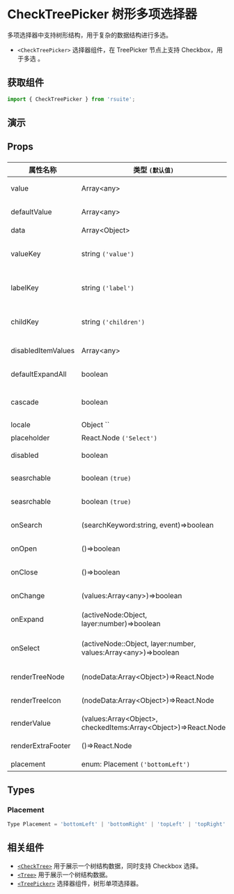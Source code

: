 # CheckTreePicker 树形多项选择器 [<i class="rs-icon rs-icon-edit2" ></i>](https://github.com/rsuite/rsuite.github.io/blob/master/src/components/check-tree-picker/index.md)

多项选择器中支持树形结构，用于复杂的数据结构进行多选。

* `<CheckTreePicker>` 选择器组件，在 TreePicker 节点上支持 Checkbox，用于多选 。

## 获取组件

```js
import { CheckTreePicker } from 'rsuite';
```

## 演示

<!--{demo}-->

## Props

### <CheckTreePicker>

| 属性名称           | 类型 `(默认值)`                                                            | 描述                            |
| ------------------ | -------------------------------------------------------------------------- | ------------------------------- |
| value              | Array&lt;any&gt;                                                           | 当前选中的值                    |
| defaultValue       | Array&lt;any&gt;                                                           | 默认选中的值                    |
| data               | Array&lt;Object&gt;                                                        | tree 数据                       |
| valueKey           | string `('value')`                                                         | tree 数据结构 value 属性名称    |
| labelKey           | string `('label')`                                                         | tree 数据结构 label 属性名称    |
| childKey           | string `('children')`                                                      | tree 数据结构 children 属性名称 |
| disabledItemValues | Array&lt;any&gt;                                                           | 禁用节点列表                    |
| defaultExpandAll   | boolean                                                                    | 默认展开所有节点                |
| cascade            | boolean                                                                    | checktree 是否级联选择          |
| locale             | Object `` | 本地语言                                                       |
| placeholder        | React.Node `('Select')`                                                    | 占位符                          |
| disabled           | boolean                                                                    | 是否禁用 Picker                 |
| seasrchable        | boolean `(true)`                                                           | 是否可以清楚                    |
| seasrchable        | boolean `(true)`                                                           | 是否显示搜索框                  |
| onSearch           | (searchKeyword:string, event)=>boolean                                     | 搜索回调函数                    |
| onOpen             | ()=>boolean                                                                | 展开的回调函数                  |
| onClose            | ()=>boolean                                                                | 关闭的回调函数                  |
| onChange           | (values:Array&lt;any&gt;)=>boolean                                         | 数据改变的回调函数              |
| onExpand           | (activeNode:Object, layer:number)=>boolean                                 | 树节点展示时的回调              |
| onSelect           | (activeNode::Object, layer:number, values:Array&lt;any&gt;)=>boolean       | 选择树节点后的回调函数          |
| renderTreeNode     | (nodeData:Array&lt;Object&gt;)=>React.Node                                 | 自定义渲染 tree 节点            |
| renderTreeIcon     | (nodeData:Array&lt;Object&gt;)=>React.Node                                 | 自定义渲染 图标                 |
| renderValue        | (values:Array&lt;Object&gt;, checkedItems:Array&lt;Object&gt;)=>React.Node | 自定义渲染 placeholder          |
| renderExtraFooter  | ()=>React.Node                                                             | 自定义页脚内容                  |
| placement          | enum: Placement `('bottomLeft')`                                           | 打开位置                        |

## Types

### Placement

```js
Type Placement = 'bottomLeft' | 'bottomRight' | 'topLeft' | 'topRight' | 'leftTop' | 'rightTop' | 'leftBottom' | 'rightBottom';
```

## 相关组件

* [`<CheckTree>`](./check-tree) 用于展示一个树结构数据，同时支持 Checkbox 选择。
* [`<Tree>`](./tree) 用于展示一个树结构数据。
* [`<TreePicker>`](./tree-picker) 选择器组件，树形单项选择器。

